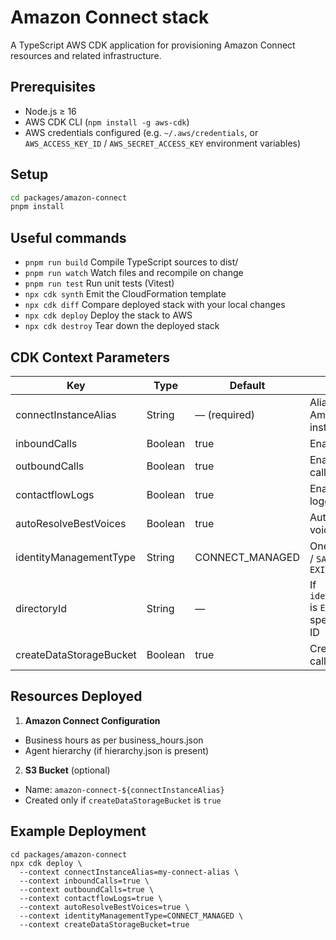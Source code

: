 # Amazon Connect stack

A TypeScript AWS CDK application for provisioning Amazon Connect resources and related infrastructure.

## Prerequisites

- Node.js ≥ 16
- AWS CDK CLI (`npm install -g aws-cdk`)
- AWS credentials configured (e.g. `~/.aws/credentials`, or `AWS_ACCESS_KEY_ID` / `AWS_SECRET_ACCESS_KEY` environment variables)

## Setup

```bash
cd packages/amazon-connect
pnpm install
```

## Useful commands

- `pnpm run build` Compile TypeScript sources to dist/
- `pnpm run watch` Watch files and recompile on change
- `pnpm run test` Run unit tests (Vitest)
- `npx cdk synth` Emit the CloudFormation template
- `npx cdk diff` Compare deployed stack with your local changes
- `npx cdk deploy` Deploy the stack to AWS
- `npx cdk destroy` Tear down the deployed stack

## CDK Context Parameters

| Key                     | Type    | Default         | Description                                                                    |
| ----------------------- | ------- | --------------- | ------------------------------------------------------------------------------ |
| connectInstanceAlias    | String  | — (required)    | Alias of an existing Amazon Connect instance                                   |
| inboundCalls            | Boolean | true            | Enable inbound calling                                                         |
| outboundCalls           | Boolean | true            | Enable outbound calling                                                        |
| contactflowLogs         | Boolean | true            | Enable contact flow logging                                                    |
| autoResolveBestVoices   | Boolean | true            | Auto–resolve best TTS voices                                                   |
| identityManagementType  | String  | CONNECT_MANAGED | One of `CONNECT_MANAGED` / `SAML` / `EXISTING_DIRECTORY`                       |
| directoryId             | String  | —               | If `identityManagementType` is `EXISTING_DIRECTORY`, specify your Directory ID |
| createDataStorageBucket | Boolean | true            | Create an S3 bucket for call/chat recordings                                   |

## Resources Deployed

1. **Amazon Connect Configuration**
  - Business hours as per business_hours.json
  - Agent hierarchy (if hierarchy.json is present)
2. **S3 Bucket** (optional)
  - Name: `amazon-connect-${connectInstanceAlias}`
  - Created only if `createDataStorageBucket` is `true`

## Example Deployment

```shell
cd packages/amazon-connect
npx cdk deploy \
  --context connectInstanceAlias=my-connect-alias \
  --context inboundCalls=true \
  --context outboundCalls=true \
  --context contactflowLogs=true \
  --context autoResolveBestVoices=true \
  --context identityManagementType=CONNECT_MANAGED \
  --context createDataStorageBucket=true
```
